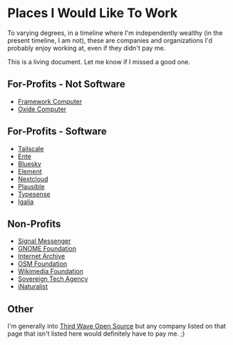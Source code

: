 # Places I Would Like To Work

To varying degrees, in a timeline where I'm independently wealthy
(in the present timeline, I am not),
these are companies and organizations I'd probably
enjoy working at, even if they didn't pay me.

This is a living document.
Let me know if I missed a good one.

## For-Profits - Not Software

* [Framework Computer](https://frame.work)
* [Oxide Computer](https://oxide.computer)

## For-Profits - Software

* [Tailscale](https://tailscale.com)
* [Ente](https://ente.io/)
* [Bluesky](https://bsky.social/)
* [Element](https://element.io/)
* [Nextcloud](https://nextcloud.com/)
* [Plausible](https://plausible.io/)
* [Typesense](https://typesense.org/)
* [Igalia](https://www.igalia.com/)

## Non-Profits

* [Signal Messenger](https://signal.org)
* [GNOME Foundation](https://foundation.gnome.org/)
* [Internet Archive](https://archive.org)
* [OSM Foundation](https://osmfoundation.org/)
* [Wikimedia Foundation](https://wikimediafoundation.org/)
* [Sovereign Tech Agency](https://www.sovereign.tech/)
* [iNaturalist](https://www.inaturalist.org/)

## Other

I'm generally into [Third Wave Open Source](https://github.com/deobald/thirdwaveopensource?tab=readme-ov-file)
but any company listed on that page that isn't listed here would definitely have to pay me. ;)

